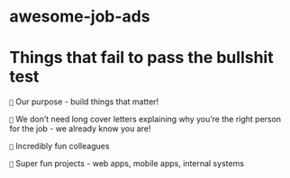 # awesome-job-ads

# Things that fail to pass the bullshit test

`💩` Our purpose - build things that matter!

`💩` We don’t need long cover letters explaining why you’re the right person for the job - we already know you are!

`💩` Incredibly fun colleagues

`💩` Super fun projects - web apps, mobile apps, internal systems
